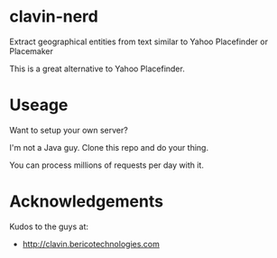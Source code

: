 clavin-nerd
===========

Extract geographical entities from text similar to Yahoo Placefinder or Placemaker

This is a great alternative to Yahoo Placefinder.

Useage
======

Want to setup your own server? 

I'm not a Java guy. Clone this repo and do your thing.

You can process millions of requests per day with it.

Acknowledgements
================

Kudos to the guys at:

* http://clavin.bericotechnologies.com
